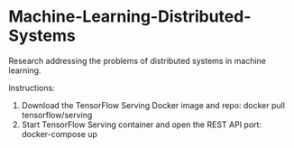 # Machine-Learning-Distributed-Systems

Research addressing the problems of distributed systems in machine learning.

Instructions:
1. Download the TensorFlow Serving Docker image and repo:
docker pull tensorflow/serving
2. Start TensorFlow Serving container and open the REST API port:
docker-compose up